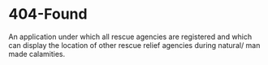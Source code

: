 # 404-Found
An application under which all rescue agencies are registered and which can display the location of other rescue relief agencies during natural/ man made calamities.
